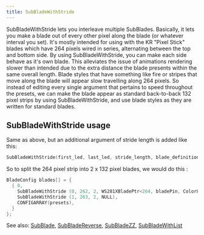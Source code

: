 ```yaml
---
title: SubBladeWithStride
---
```

SubBladeWithStride lets you interleave multiple SubBlades.
Basically, it lets you make a blade out of every other pixel along the blade (or whatever interval you set).
It's mostly intended for using with the KR "Pixel Stick" blades which have 264 pixels wired in series, alternating between the top and bottom side.
By using SubBladeWithStride, you can make each side behave as it's own blade.
This alleviates the issue of animations rendering slower than intended due to the extra distance the blade presents within the same overall length.
Blade styles that have something like fire or stripes that move along the blade will appear slow travelling along 264 pixels.
So instead of editing every single argument that pertains to speed throughout the presets, we can make the blade appear as standard back-to-back 132 pixel strips by using SubBladeWithStride, and use blade styles as they are written for standard blades.

## SubBladeWithStride usage

Same as above, but an additional argument of stride length is added like this:

```cpp
SubBladeWithStride(first_led, last_led, stride_length, blade_definition)
```

So to split the 264 pixel strip into 2 x 132 pixel blades, we would do this :

```cpp
BladeConfig blades[] = {
  { 0,
    SubBladeWithStride (0, 262, 2, WS281XBladePtr<264, bladePin, Color8::GRB, PowerPINS<bladePowerPin2, bladePowerPin3> >() ),
    SubBladeWithStride (1, 263, 2, NULL),
    CONFIGARRAY(presets),
  }
};
```

See also: [SubBlade](/config/blades/subblade.html), [SubBladeReverse](/config/blades/subladereverse.html), [SubBladeZZ](/config/blades/subbbladezz.html), [SubBladeWithList](/config/blades/subbladewithlist.html)
